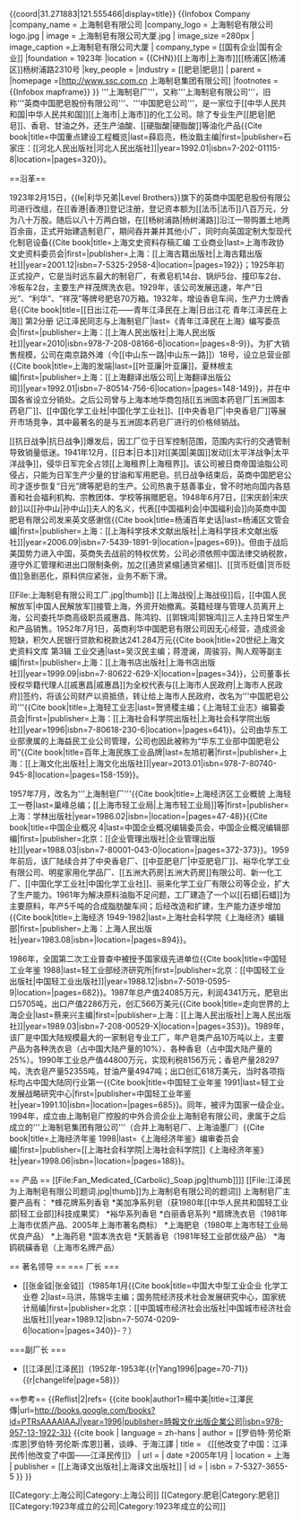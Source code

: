 {{coord|31.271883|121.555466|display=title}}
{{Infobox Company
  |company_name   = 上海制皂有限公司
  |company_logo   = 上海制皂有限公司logo.jpg
| image = 上海制皂有限公司大厦.jpg
| image_size =280px
| image_caption =上海制皂有限公司大厦
  | company_type  = [[国有企业|国有企业]]
  |foundation     = 1923年
  |location       = {{CHN}}[[上海市|上海市]][[杨浦区|杨浦区]]杨树浦路2310号 
  |key_people     = 
  |industry       = [[肥皂|肥皂]]
  | parent        = 
 |homepage =[http://www.ssc.com.cn 上海制皂集团有限公司]
|footnotes  = {{Infobox mapframe}}
}}
'''上海制皂厂'''，又称'''上海制皂有限公司'''，旧称'''英商中国肥皂股份有限公司'''、'''中国肥皂公司'''，是一家位于[[中华人民共和国|中华人民共和国]][[上海市|上海市]]的化工公司。除了专业生产[[肥皂|肥皂]]、香皂、甘油之外，还生产油酸、[[硬脂酸|硬脂酸]]等油化产品<ref>{{Cite book|title=中国重点建设工程概览|last=薛启亮，杨汝戬主编|first=|publisher=石家庄：[[河北人民出版社|河北人民出版社]]|year=1992.01|isbn=7-202-01115-8|location=|pages=320}}</ref>。

==沿革==

1923年2月15日，{{le|利华兄弟|Level Brothers}}旗下的英商中国肥皂股份有限公司进行改组，在[[香港|香港]]登记注册，登记资本额为[[法币|法币]]八百万元，分为八十万股。随后以八十万两白银，在[[杨树浦路|杨树浦路]]沿江一带购置土地两百余亩，正式开始建造制皂厂，期间吞并兼并其他小厂，同时向英国定制大型现代化制皂设备<ref>{{Cite book|title=上海文史资料存稿汇编 工业商业|last=上海市政协文史资料委员会|first=|publisher=上海：[[上海古籍出版社|上海古籍出版社]]|year=2001.12|isbn=7-5325-2958-4|location=|pages=192}}</ref>；1925年初正式投产，它是当时远东最大的制皂厂，有煮皂机14台、锅炉5台、撞印车2台、冷板车2台，主要生产祥茂牌洗衣皂<ref name=q682 />。1929年，该公司发展迅速，年产“日光”、“利华”、“祥茂”等牌号肥皂70万箱。1932年，增设香皂车间，生产力士牌香皂<ref>{{Cite book|title=[[日出江花——青年江泽民在上海|日出江花 青年江泽民在上海]] 第2分册 记江泽民同志与上海制皂厂|last=《青年江泽民在上海》编写委员会|first=|publisher=上海：[[上海人民出版社|上海人民出版社]]|year=2010|isbn=978-7-208-08166-6|location=|pages=8-9}}</ref>。为扩大销售规模，公司在南京路外滩（今[[中山东一路|中山东一路]]）18号，设立总营业部<ref>{{Cite book|title=上海的发端|last=[[叶亚廉|叶亚廉]]，夏林根主编|first=|publisher=上海：[[上海翻译出版公司|上海翻译出版公司]]|year=1992.01|isbn=7-80514-756-6|location=|pages=148-149}}</ref>，并在中国各省设立分销处。之后公司曾与上海本地华商包括[[五洲固本药皂厂|五洲固本药皂厂]]、[[中国化学工业社|中国化学工业社]]、[[中央香皂厂|中央香皂厂]]等展开市场竞争，其中最著名的是与五洲固本药皂厂进行的价格倾销战<ref name=2f />。

[[抗日战争|抗日战争]]爆发后，因工厂位于日军控制范围，范围内实行的交通管制导致销量低迷。1941年12月，[[日本|日本]]对[[美国|美国]]发动[[太平洋战争|太平洋战争]]，侵华日军完全占领[[上海租界|上海租界]]。该公司被日商帝国油脂公司侵占，只能为日军生产少量的甘油和军用肥皂<ref name=2f />。抗日战争结束后，英商中国肥皂公司才逐步恢复“日光”牌等肥皂的生产<ref name=l />。公司热衷于慈善事业，曾不时地向国内各慈善和社会福利机构、宗教团体、学校等捐赠肥皂。1948年6月7日，[[宋庆龄|宋庆龄]]以[[孙中山|孙中山]]夫人的名义，代表[[中国福利会|中国福利会]]向英商中国肥皂有限公司发来英文感谢信<ref>{{Cite book|title=杨浦百年史话|last=杨浦区文管会编|first=|publisher=上海：[[上海科学技术文献出版社|上海科学技术文献出版社]]|year=2006.09|isbn=7-5439-1891-9|location=|pages=69}}</ref>。但由于战后美国势力进入中国，英商失去战前的特权优势，公司必须依照中国法律交纳税款，遵守外汇管理和进出口限制条例，加之[[通货紧缩|通货紧缩]]、[[货币贬值|货币贬值]]急剧恶化，原料供应紧张，业务不断下滑<ref name=2f />。

[[File:上海制皂有限公司工厂.jpg|thumb]]
[[上海战役|上海战役]]后，[[中国人民解放军|中国人民解放军]]接管上海，外资开始撤离。英籍经理与管理人员离开上海，公司委托华商高级职员戚惠昌、陈鸿钧、[[郭锦鸿|郭锦鸿]]三人主持日常生产和产品销售<ref name=l />。1952年7月1日，英商利华中国肥皂有限公司因无心经营，造成资金短缺，积欠人民银行贷款和税款达241.284万元<ref name=2f>{{Cite book|title=20世纪上海文史资料文库 第3辑 工业交通|last=吴汉民主编；蒋澄澜，周骏羽，陶人观等副主编|first=|publisher=上海：[[上海书店出版社|上海书店出版社]]|year=1999.09|isbn=7-80622-629-X|location=|pages=34}}</ref>，公司董事长授权华籍代理人[[戚惠昌|戚惠昌]]为全权代表与[[上海市人民政府|上海市人民政府]]签约，将该公司财产以资抵债，转让给上海市人民政府，改名为'''中国肥皂公司'''<ref>{{Cite book|title=上海轻工业志|last=贺贤稷主编；《上海轻工业志》编纂委员会|first=|publisher=上海：[[上海社会科学院出版社|上海社会科学院出版社]]|year=1996|isbn=7-80618-230-6|location=|pages=641}}</ref>。公司由华东工业部隶属的上海益民工业公司管理，公司也因此被称为“华东工业部中国肥皂公司”<ref name=l>{{Cite book|title=百年上海民族工业品牌|last=左旭初著|first=|publisher=上海：[[上海文化出版社|上海文化出版社]]|year=2013.01|isbn=978-7-80740-945-8|location=|pages=158-159}}</ref>。

1957年7月，改名为'''上海制皂厂'''<ref>{{Cite book|title=上海经济区工业概貌 上海轻工一卷|last=巢峰总编；[[上海市轻工业局|上海市轻工业局]]等|first=|publisher=上海：学林出版社|year=1986.02|isbn=|location=|pages=47-48}}</ref><ref name=1sa /><ref>{{Cite book|title=中国企业概况 4|last=中国企业概况编辑委员会，中国企业概况编辑部编|first=|publisher=北京：[[企业管理出版社|企业管理出版社]]|year=1988.03|isbn=7-80001-043-0|location=|pages=372-373}}</ref>。1959年前后，该厂陆续合并了中央香皂厂、[[中亚肥皂厂|中亚肥皂厂]]、裕华化学工业有限公司、明星家用化学品厂、[[五洲大药房|五洲大药房]]有限公司、新一化工厂、[[中国化学工业社|中国化学工业社]]、丽来化学工业厂有限公司等企业，扩大了生产能力。1961年为解决原料油脂不足问题，工厂建造了一个以[[石蜡|石蜡]]为主要原料，年产5千吨的合成脂肪酸车间；后经改造和扩建，生产能力逐步增加<ref>{{Cite book|title=上海经济 1949-1982|last=上海社会科学院《上海经济》编辑部|first=|publisher=上海：上海人民出版社|year=1983.08|isbn=|location=|pages=894}}</ref>。

1986年，全国第二次工业普查中被授予国家级先进单位<ref name=q682>{{Cite book|title=中国轻工业年鉴 1988|last=轻工业部经济研究所|first=|publisher=北京：[[中国轻工业出版社|中国轻工业出版社]]|year=1988.12|isbn=7-5019-0595-9|location=|pages=682}}</ref>。1987年总产值24085万元，利润4341万元，肥皂出口5705吨，出口产值2286万元，创汇566万美元<ref name=as>{{Cite book|title=走向世界的上海企业|last=蔡来兴主编|first=|publisher=上海：[[上海人民出版社|上海人民出版社]]|year=1989.03|isbn=7-208-00529-X|location=|pages=353}}</ref>。1989年，该厂是中国大陆规模最大的一家制皂专业工厂，年产皂类产品10万吨以上，主要产品为各种洗衣皂（占中国大陆产量的10%）、各种香皂（占中国大陆产量的25%）。1990年工业总产值44800万元，实现利税8156万元；香皂产量28297吨，洗衣皂产量52355吨，甘油产量4947吨；出口创汇618万美元，当时各项指标均占中国大陆同行业第一<ref>{{Cite book|title=中国轻工业年鉴 1991|last=轻工业发展战略研究中心|first=|publisher=中国轻工业年鉴社|year=1991.10|isbn=|location=|pages=685}}</ref>。同年，被评为国家一级企业。1994年，成立由上海制皂厂控股的中外合资企业上海制皂有限公司，隶属于之后成立的'''上海制皂集团有限公司'''（合并上海制皂厂、上海油墨厂）<ref>{{Cite book|title=上海经济年鉴 1998|last=《上海经济年鉴》编审委员会编|first=|publisher=[[上海社会科学院|上海社会科学院]]《上海经济年鉴》社|year=1998.06|isbn=|location=|pages=188}}</ref>。

== 产品 ==
[[File:Fan_Medicated_(Carbolic)_Soap.jpg|thumb]]]]
[[File:江泽民为上海制皂有限公司题词.jpg|thumb]]为上海制皂有限公司的题词]]
上海制皂厂主要产品有：
*蜂花牌系列香皂
*美加净系列皂（获1980年[[中华人民共和国轻工业部|轻工业部]]科技成果奖<ref name=as />）
*裕华系列香皂
*白丽香皂系列
*扇牌洗衣皂（1981年上海市优质产品<ref name=as />、2005年上海市著名商标）
*上海肥皂（1980年上海市轻工业局优良产品<ref name=as />）
*上海药皂
*固本洗衣皂
*天鹅香皂（1981年轻工业部优级产品<ref name=as />）
*海鸥硫磺香皂（上海市名牌产品<ref name=as />）

== 著名领导 ==
=== 厂长 ===
* [[张金钺|张金钺]]（1985年1月<ref name=1sa>{{Cite book|title=中国大中型工业企业 化学工业卷 2|last=马洪，陈锦华主编；国务院经济技术社会发展研究中心，国家统计局编|first=|publisher=北京：[[中国城市经济社会出版社|中国城市经济社会出版社]]|year=1989.12|isbn=7-5074-0209-6|location=|pages=340}}</ref>-？）

===副厂长 ===
* [[江泽民|江泽民]]（1952年-1953年{{r|Yang1996|page=70-71}}{{r|changelife|page=58}}）

==参考==
{{Reflist|2|refs=
<ref name="Yang1996">{{cite book|author1=楊中美|title=江澤民傳|url=http://books.google.com/books?id=PTRsAAAAIAAJ|year=1996|publisher=時報文化出版企業公司|isbn=978-957-13-1922-3}}</ref>
<ref name="changelife">{{cite book | language = zh-hans | author = [[罗伯特·劳伦斯·库恩|罗伯特·劳伦斯·库恩]]著，谈峥、于海江譯 | title = 《[[他改变了中国：江泽民传|他改变了中国——江泽民传]]》 | url =  | date =2005年1月 | location = 上海 | publisher = [[上海译文出版社|上海译文出版社]] | id = | isbn = 7-5327-3655-5 }}</ref>
}}

[[Category:上海公司|Category:上海公司]]
[[Category:肥皂|Category:肥皂]]
[[Category:1923年成立的公司|Category:1923年成立的公司]]